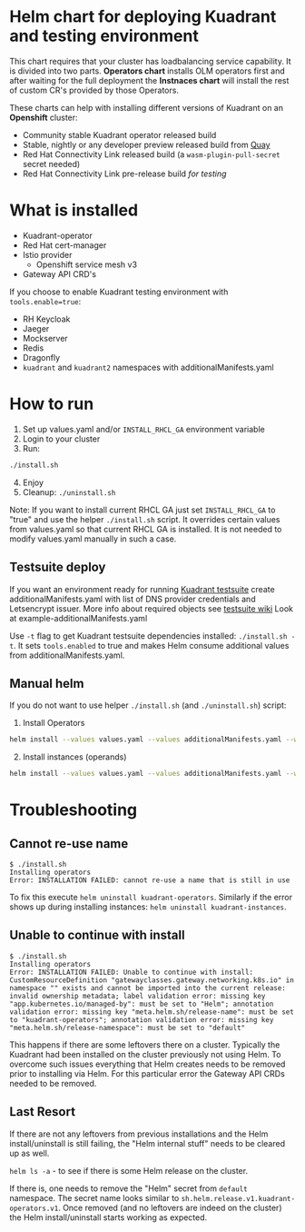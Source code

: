 # Helm chart for deploying Kuadrant and testing environment

This chart requires that your cluster has loadbalancing service capability. It is divided into two parts. 
**Operators chart** installs OLM operators first and after waiting for the full deployment the **Instnaces chart** will 
install the rest of custom CR's provided by those Operators.

These charts can help with installing different versions of Kuadrant on an **Openshift** cluster:
- Community stable Kuadrant operator released build
- Stable, nightly or any developer preview released build from [Quay](https://quay.io/repository/kuadrant/kuadrant-operator-catalog?tab=tags)
- Red Hat Connectivity Link released build (a `wasm-plugin-pull-secret` secret needed)
- Red Hat Connectivity Link pre-release build _for testing_

# What is installed

- Kuadrant-operator
- Red Hat cert-manager
- Istio provider
  - Openshift service mesh v3
- Gateway API CRD's

If you choose to enable Kuadrant testing environment with `tools.enable=true`:

- RH Keycloak
- Jaeger
- Mockserver
- Redis
- Dragonfly
- `kuadrant` and `kuadrant2` namespaces with additionalManifests.yaml

# How to run

1. Set up values.yaml and/or `INSTALL_RHCL_GA` environment variable
2. Login to your cluster
3. Run:
```sh
./install.sh
```
4. Enjoy
5. Cleanup: `./uninstall.sh`

Note: If you want to install current RHCL GA just set `INSTALL_RHCL_GA` to "true" and use the helper 
`./install.sh` script. It overrides certain values from values.yaml so that current RHCL GA is installed. 
It is not needed to modify values.yaml manually in such a case.

## Testsuite deploy

If you want an environment ready for running [Kuadrant testsuite](https://github.com/Kuadrant/testsuite) create additionalManifests.yaml with list of DNS provider credentials and Letsencrypt issuer. More info about required objects see [testsuite wiki](https://github.com/Kuadrant/testsuite/wiki/Guide-to-prepare-Openshift-cluster-to-run-testsuite)
Look at example-additionalManifests.yaml

Use `-t` flag to get Kuadrant testsuite dependencies installed: `./install.sh -t`. It sets `tools.enabled` to true and makes Helm consume additional values from additionalManifests.yaml.

## Manual helm

If you do not want to use helper `./install.sh` (and `./uninstall.sh`) script:

1. Install Operators
```sh
helm install --values values.yaml --values additionalManifests.yaml --wait -g operators/
```
2. Install instances (operands)
```sh
helm install --values values.yaml --values additionalManifests.yaml --wait --timeout 10m -g instances/
```

# Troubleshooting

## Cannot re-use name

```
$ ./install.sh 
Installing operators
Error: INSTALLATION FAILED: cannot re-use a name that is still in use
```
To fix this execute `helm uninstall kuadrant-operators`. Similarly if the error shows up during installing instances: `helm uninstall kuadrant-instances`.

## Unable to continue with install

```
$ ./install.sh 
Installing operators
Error: INSTALLATION FAILED: Unable to continue with install: CustomResourceDefinition "gatewayclasses.gateway.networking.k8s.io" in namespace "" exists and cannot be imported into the current release: invalid ownership metadata; label validation error: missing key "app.kubernetes.io/managed-by": must be set to "Helm"; annotation validation error: missing key "meta.helm.sh/release-name": must be set to "kuadrant-operators"; annotation validation error: missing key "meta.helm.sh/release-namespace": must be set to "default"
```
This happens if there are some leftovers there on a cluster. Typically the Kuadrant had been installed on the cluster previously not using Helm. To overcome such issues everything that Helm creates needs to be removed prior to installing via Helm. For this particular error the Gateway API CRDs needed to be removed.

## Last Resort
If there are not any leftovers from previous installations and the Helm install/uninstall is still failing, the "Helm internal stuff" needs to be cleared up as well.

`helm ls -a` - to see if there is some Helm release on the cluster.

If there is, one needs to remove the "Helm" secret from `default` namespace. The secret name looks similar to `sh.helm.release.v1.kuadrant-operators.v1`. Once removed (and no leftovers are indeed on the cluster) the Helm install/uninstall starts working as expected.

